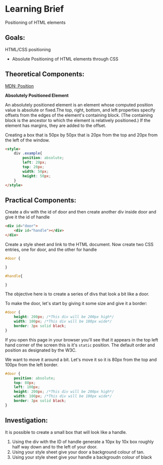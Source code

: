 # Learning Brief

Positioning of HTML elements

## Goals: 

HTML/CSS positioning

* Absolute Positioning of HTML elements through CSS

## Theoretical Components: 

[MDN: Position](https://developer.mozilla.org/en-US/docs/Web/CSS/position)


**Absolutely Positioned Element**

An absolutely positioned element is an element whose computed position value is absolute or fixed.The top, right, 
bottom, and left properties specify offsets from the edges of the element's containing block. (The containing block is 
the ancestor to which the element is relatively positioned.) If the element has margins, they are added to the offset.

Creating a box that is 50px by 50px that is 20px from the top and 20px from the left of the window. 
```html
<style>
    div .example{
        position: absolute;
        left: 20px;
        top: 20px;
        width: 50px;
        height: 50px; 
    }
</style>
```
## Practical Components: 

Create a div with the id of door and then create another div inside door and give it the id of handle

```html
<div id="door">
    <div id="handle"></div>
</div>
```

Create a style sheet and link to the HTML document. Now create two CSS entries, one for door, and the other for handle

```css
#door {

}

#handle{

}
```

The objective here is to create a series of divs that look a bit like a door. 

To make the door, let's start by giving it some size and give it a border: 

```css
#door {
    height: 200px; /*This div will be 200px high*/
    width: 100px; /*This div will be 100px wide*/
    border: 3px solid black;
}
```

If you open this page in your browser you'll see that it appears in the top left hand corner of the screen
this is it's `static` position. The default order and position as designated by the W3C. 

We want to move it around a bit. Let's move it so it is 80px from the top and 100px from the left border. 

```css
#door {
    position: absolute;
    top: 80px;
    left: 100px;
    height: 200px; /*This div will be 200px high*/
    width: 100px; /*This div will be 100px wide*/
    border: 3px solid black;
}
```


## Investigation:

It is possible to create a small box that will look like a handle. 

1. Using the div with the ID of handle generate a 10px by 10x box roughly half way down and to the left of your door.
2. Using your style sheet give your door a background colour of tan. 
3. Using your style sheet give your handle a backgroudn colour of black 
